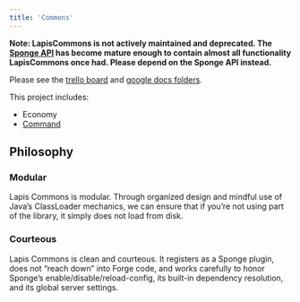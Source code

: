 ```yaml
---
title: 'Commons'
---
```


__Note: LapisCommons is not actively maintained and deprecated. The [Sponge API](https://github.com/SpongePowered/SpongeAPI) has become mature enough to contain almost all functionality LapisCommons once had. Please depend on the Sponge API instead.__

Please see the [trello board](https://trello.com/b/f2PkdRlH/commons) and [google docs folders](https://drive.google.com/drive/#folders/0B5EFkhXKnIfTU2trM3hiSHR0azQ).

This project includes:
- Economy
- [Command](/commons/command)

## Philosophy

### Modular
Lapis Commons is modular. 
Through organized design and mindful use of Java’s ClassLoader mechanics, 
we can ensure that if you’re not using part of the library, it simply does not load from disk.

### Courteous
Lapis Commons is clean and courteous. 
It registers as a Sponge plugin, does not “reach down” into Forge code, and works carefully to honor Sponge’s enable/disable/reload-config, 
its built-in dependency resolution, and its global server settings.
